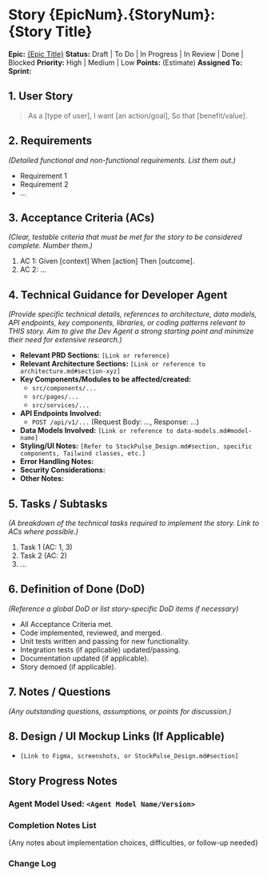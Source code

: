 # Story {EpicNum}.{StoryNum}: {Story Title}

**Epic:** [{Epic Title}](../epic-{EpicNum}.md) 
**Status:** Draft | To Do | In Progress | In Review | Done | Blocked
**Priority:** High | Medium | Low
**Points:** (Estimate)
**Assigned To:** 
**Sprint:** 

## 1. User Story

> As a [type of user],
> I want [an action/goal],
> So that [benefit/value].

## 2. Requirements

*(Detailed functional and non-functional requirements. List them out.)*

*   Requirement 1
*   Requirement 2
*   ...

## 3. Acceptance Criteria (ACs)

*(Clear, testable criteria that must be met for the story to be considered complete. Number them.)*

1.  AC 1: Given [context] When [action] Then [outcome].
2.  AC 2: ...

## 4. Technical Guidance for Developer Agent

*(Provide specific technical details, references to architecture, data models, API endpoints, key components, libraries, or coding patterns relevant to THIS story. Aim to give the Dev Agent a strong starting point and minimize their need for extensive research.)*

*   **Relevant PRD Sections:** `[Link or reference]`
*   **Relevant Architecture Sections:** `[Link or reference to architecture.md#section-xyz]`
*   **Key Components/Modules to be affected/created:**
    *   `src/components/...`
    *   `src/pages/...`
    *   `src/services/...`
*   **API Endpoints Involved:**
    *   `POST /api/v1/...` (Request Body: ..., Response: ...)
*   **Data Models Involved:** `[Link or reference to data-models.md#model-name]`
*   **Styling/UI Notes:** `[Refer to StockPulse_Design.md#section, specific components, Tailwind classes, etc.]`
*   **Error Handling Notes:**
*   **Security Considerations:**
*   **Other Notes:**

## 5. Tasks / Subtasks

*(A breakdown of the technical tasks required to implement the story. Link to ACs where possible.)*

1.  Task 1 (AC: 1, 3)
2.  Task 2 (AC: 2)
3.  ...

## 6. Definition of Done (DoD)

*(Reference a global DoD or list story-specific DoD items if necessary)*

*   All Acceptance Criteria met.
*   Code implemented, reviewed, and merged.
*   Unit tests written and passing for new functionality.
*   Integration tests (if applicable) updated/passing.
*   Documentation updated (if applicable).
*   Story demoed (if applicable).

## 7. Notes / Questions

*(Any outstanding questions, assumptions, or points for discussion.)*

## 8. Design / UI Mockup Links (If Applicable)

*   `[Link to Figma, screenshots, or StockPulse_Design.md#section]`

## Story Progress Notes

### Agent Model Used: `<Agent Model Name/Version>`

### Completion Notes List

{Any notes about implementation choices, difficulties, or follow-up needed}

### Change Log
